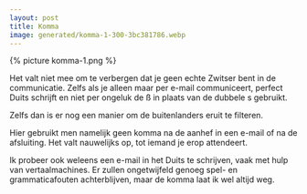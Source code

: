 ```yaml
---
layout: post
title: Komma
image: generated/komma-1-300-3bc381786.webp
---
```


{% picture komma-1.png %}

Het valt niet mee om te verbergen dat je geen echte Zwitser bent in de communicatie. Zelfs als je alleen maar per e-mail communiceert, perfect Duits schrijft en niet per ongeluk de ß in plaats van de dubbele s gebruikt.

Zelfs dan is er nog een manier om de buitenlanders eruit te filteren.

Hier gebruikt men namelijk geen komma na de aanhef in een e-mail of na de afsluiting. Het valt nauwelijks op, tot iemand je erop attendeert.

Ik probeer ook weleens een e-mail in het Duits te schrijven, vaak met hulp van vertaalmachines. Er zullen ongetwijfeld genoeg spel- en grammaticafouten achterblijven, maar de komma laat ik wel altijd weg.

